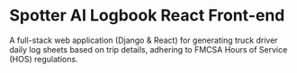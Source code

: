 # Spotter AI Logbook React Front-end
A full-stack web application (Django &amp; React) for generating truck driver daily log sheets based on trip details, adhering to FMCSA Hours of Service (HOS) regulations.
